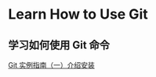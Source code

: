 # Learn How to Use Git
## 学习如何使用 Git 命令
[Git 实例指南（一）介绍安装](https://www.jalen.top/#/cate/5/article/26)
